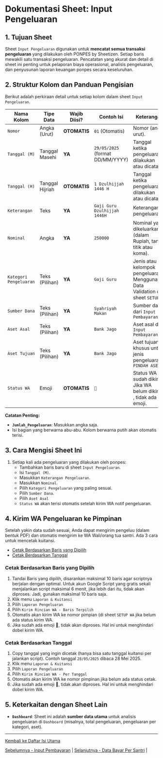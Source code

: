 # Dokumentasi Sheet: Input Pengeluaran

## 1. Tujuan Sheet

Sheet `Input Pengeluaran` digunakan untuk **mencatat semua transaksi pengeluaran** yang dilakukan oleh PONPES by Sheetizen. Setiap baris mewakili satu transaksi pengeluaran. Pencatatan yang akurat dan detail di sheet ini penting untuk pelaporan biaya operasional, analisis pengeluaran, dan penyusunan laporan keuangan ponpes secara keseluruhan.

## 2. Struktur Kolom dan Panduan Pengisian

Berikut adalah perkiraan detail untuk setiap kolom dalam sheet `Input Pengeluaran`.

| Nama Kolom                      | Tipe Data         | Wajib Diisi? | Contoh Isi                                | Keterangan                                                                                                                               |
|---------------------------------|-------------------|--------------|-------------------------------------------|------------------------------------------------------------------------------------------------------------------------------------------|
| `Nomor`      | Angka (Urut) | **OTOMATIS** | `01` (Otomatis)              | Nomor (angka urut).                             |
| `Tanggal (M)`           | Tanggal Masehi           | **YA** | `29/05/2025` (format DD/MM/YYYY)          | Tanggal ketika pengeluaran dilakukan atau dicatat.                                                                                         |
| `Tanggal (H)`           | Tanggal Hijriah           | **OTOMATIS** | `1 Dzulhijjah 1446 H`          | Tanggal ketika pengeluaran dilakukan atau dicatat.                                                                                         |
| `Keterangan`          | Teks     | **YA** | `Gaji Guru Dzulhijjah 1446H` | Keterangan pengeluaran.                            |
| `Nominal`            | Angka             | **YA** | `250000`                                  | Nominal yang dikeluarkan (dalam Rupiah, tanpa titik atau koma).                                                                            |
| `Kategori Pengeluaran`          | Teks (Pilihan)    | **YA** | `Gaji Guru` | Jenis atau kelompok pengeluaran. Menggunakan Data Validation dari sheet `SETUP`.                                       |
| `Sumber Dana`      | Teks (Pilihan)    | **YA**        | `Syahriyah Makan`| Sumber dana dari `Input Pembayaran`|
| `Aset Asal`      | Teks (Pilihan)    | **YA**        | `Bank Jago`| Aset asal dari `Input Pembayaran`|
| `Aset Tujuan`      | Teks (Pilihan)    | **YA**        | `Bank Jago`| Aset tujuan, khusus untuk jenis pengeluaran `PINDAH ASET`|
| `Status WA`      | Emoji    | **OTOMATIS**        | `📧`| Status WA sudah dikirim. Jika WA belum dikirim , tidak ada emoji.|

**Catatan Penting:**
* **`Jumlah_Pengeluaran`**: Masukkan angka saja.
* Isi bagian yang berwarna abu-abu. Kolom berwarna putih akan otomatis terisi. 

## 3. Cara Mengisi Sheet Ini

1.  Setiap kali ada pengeluaran yang dilakukan oleh ponpes:
    * Tambahkan baris baru di sheet `Input Pengeluaran`.
    * Isi `Tanggal (M)`.
    * Masukkan `Keterangan Pengeluaran`.
    * Masukkan `Nominal`.
    * Pilih `Kategori Pengeluaran` yang paling sesuai.
    * Pilih `Sumber Dana`.
    * Pilih `Aset Asal`
    * `Status WA` akan terisi otomatis setelah kirim WA notif pengeluaran.

## 4. Kirim WA Pengeluaran ke Pimpinan

Setelah yakin data sudah sesuai, Anda dapat mengirim pengeluu (dalam bentuk PDF) dan otomatis mengirim ke WA Wali/orang tua santri. Ada 3 cara untuk mencetak kuitansi.
* [Cetak Berdasarkan Baris yang Dipilih](#cetak-berdasarkan-baris-yang-dipilih)
* [Cetak Berdasarkan Tanggal](#cetak-berdasarkan-tanggal)

### Cetak Berdasarkan Baris yang Dipilih
1. Tandai Baris yang dipilih, disarankan maksimal 10 baris agar scriptnya berjalan dengan optimal. Untuk akun Google Script yang gratis sekali menjalankan script maksimal 6 menit, jika lebih dari itu, tidak akan diproses. Jadi, gunakan maksimal 10 baris saja.
2. Klik menu `Laporan & Kuitansi`
3. Pilih `Laporan Pengeluaran`
4. Pilih `Kirim Rincian WA - Baris Terpilih`
5. Otomatis akan kirim WA ke nomor pimpian (di sheet `SETUP WA` jika belum ada status kirim WA.
6. Jika sudah ada emoji 📧, tidak akan diproses. Hal ini untuk menghindari dobel kirim WA.

### Cetak Berdasarkan Tanggal
1. Copy tanggal yang ingin dicetak (hanya bisa satu tanggal kuitansi per jalankan script). Contoh tanggal `28/05/2025` dibaca 28 Mei 2025.
2. Klik menu `Laporan & Kuitansi`
3. Pilih `Laporan Pengeluaran`
4. Pilih `Kirim Rincian WA - Per Tanggal`
5. Otomatis akan kirim WA ke nomor pimpinan jika belum ada status cetak.
6. Jika sudah ada emoji 📧, tidak akan diproses. Hal ini untuk menghindari dobel kirim WA.

## 5. Keterkaitan dengan Sheet Lain

* **`Dashboard`**: Sheet ini adalah **sumber data utama** untuk analisis pengeluaran di `Dashboard` (misalnya, total pengeluaran, pengeluaran per kategori, aset).

---

[Kembali ke Daftar Isi Utama](../README.md)

[Sebelumnya - Input Pembayaran](../docs/Input_Pembayaran.md) |
[Selanjutnya - Data Bayar Per Santri](../docs/Data_Bayar_Per_Santri.md) | 
